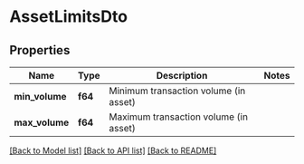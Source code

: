 # AssetLimitsDto

## Properties

Name | Type | Description | Notes
------------ | ------------- | ------------- | -------------
**min_volume** | **f64** | Minimum transaction volume (in asset) | 
**max_volume** | **f64** | Maximum transaction volume (in asset) | 

[[Back to Model list]](../README.md#documentation-for-models) [[Back to API list]](../README.md#documentation-for-api-endpoints) [[Back to README]](../README.md)



